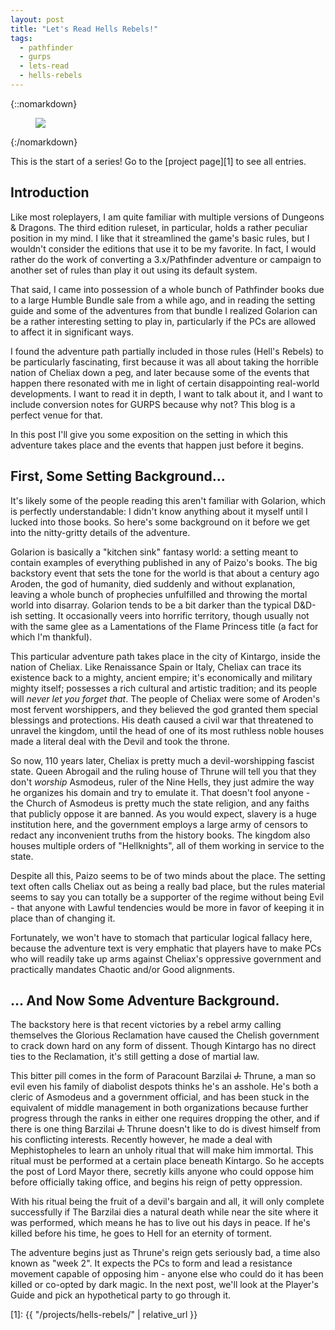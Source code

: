 ```yaml
---
layout: post
title: "Let's Read Hells Rebels!"
tags:
  - pathfinder
  - gurps
  - lets-read
  - hells-rebels
---
```


{::nomarkdown}
<figure class="center">
  <img src="{{ "/assets/350px-Hell's_Rebels_Logo.png" | absolute_url }}"/>
</figure>
{:/nomarkdown}

This is the start of a series! Go to the [project page][1] to see all entries.

## Introduction

Like most roleplayers, I am quite familiar with multiple versions of Dungeons &
Dragons. The third edition ruleset, in particular, holds a rather peculiar
position in my mind. I like that it streamlined the game's basic rules, but I
wouldn't consider the editions that use it to be my favorite. In fact, I would
rather do the work of converting a 3.x/Pathfinder adventure or campaign to
another set of rules than play it out using its default system.

That said, I came into possession of a whole bunch of Pathfinder books due to a
large Humble Bundle sale from a while ago, and in reading the setting guide and
some of the adventures from that bundle I realized Golarion can be a rather
interesting setting to play in, particularly if the PCs are allowed to affect it
in significant ways.

I found the adventure path partially included in those rules (Hell's Rebels) to
be particularly fascinating, first because it was all about taking the horrible
nation of Cheliax down a peg, and later because some of the events that happen
there resonated with me in light of certain disappointing real-world
developments. I want to read it in depth, I want to talk about it, and I want to
include conversion notes for GURPS because why not? This blog is a perfect venue
for that.

In this post I'll give you some exposition on the setting in which this
adventure takes place and the events that happen just before it begins.

## First, Some Setting Background...

It's likely some of the people reading this aren't familiar with Golarion,
which is perfectly understandable: I didn't know anything about it myself until
I lucked into those books. So here's some background on it before we get into
the nitty-gritty details of the adventure.

Golarion is basically a "kitchen sink" fantasy world: a setting meant to contain
examples of everything published in any of Paizo's books. The big backstory
event that sets the tone for the world is that about a century ago Aroden, the
god of humanity, died suddenly and without explanation, leaving a whole bunch of
prophecies unfulfilled and throwing the mortal world into disarray. Golarion
tends to be a bit darker than the typical D&D-ish setting. It occasionally veers
into horrific territory, though usually not with the same glee as a Lamentations
of the Flame Princess title (a fact for which I'm thankful).

This particular adventure path takes place in the city of Kintargo, inside the
nation of Cheliax. Like Renaissance Spain or Italy, Cheliax can trace its
existence back to a mighty, ancient empire; it's economically and military
mighty itself; possesses a rich cultural and artistic tradition; and its people
will _never let you forget that_. The people of Cheliax were some of Aroden's
most fervent worshippers, and they believed the god granted them special
blessings and protections. His death caused a civil war that threatened to
unravel the kingdom, until the head of one of its most ruthless noble houses
made a literal deal with the Devil and took the throne.

So now, 110 years later, Cheliax is pretty much a devil-worshipping fascist
state. Queen Abrogail and the ruling house of Thrune will tell you that they
don't _worship_ Asmodeus, ruler of the Nine Hells, they just admire the way he
organizes his domain and try to emulate it. That doesn't fool anyone - the
Church of Asmodeus is pretty much the state religion, and any faiths that
publicly oppose it are banned. As you would expect, slavery is a huge
institution here, and the government employs a large army of censors to redact
any inconvenient truths from the history books. The kingdom also houses multiple
orders of "Hellknights", all of them working in service to the state.

Despite all this, Paizo seems to be of two minds about the place. The setting
text often calls Cheliax out as being a really bad place, but the rules material
seems to say you can totally be a supporter of the regime without being Evil -
that anyone with Lawful tendencies would be more in favor of keeping it in place
than of changing it.

Fortunately, we won't have to stomach that particular logical fallacy here,
because the adventure text is very emphatic that players have to make PCs who
will readily take up arms against Cheliax's oppressive government and
practically mandates Chaotic and/or Good alignments.

## ... And Now Some Adventure Background.

The backstory here is that recent victories by a rebel army calling themselves
the Glorious Reclamation have caused the Chelish government to crack down hard
on any form of dissent. Though Kintargo has no direct ties to the Reclamation,
it's still getting a dose of martial law.

This bitter pill comes in the form of Paracount Barzilai ~~J.~~ Thrune, a man so
evil even his family of diabolist despots thinks he's an asshole. He's both a
cleric of Asmodeus and a government official, and has been stuck in the
equivalent of middle management in both organizations because further progress
through the ranks in either one requires dropping the other, and if there is one
thing Barzilai ~~J.~~ Thrune doesn't like to do is divest himself from his
conflicting interests. Recently however, he made a deal with Mephistopheles to
learn an unholy ritual that will make him immortal. This ritual must be
performed at a certain place beneath Kintargo. So he accepts the post of Lord
Mayor there, secretly kills anyone who could oppose him before officially taking
office, and begins his reign of petty oppression.

With his ritual being the fruit of a devil's bargain and all, it will only
complete successfully if The Barzilai dies a natural death while near the site
where it was performed, which means he has to live out his days in peace. If
he's killed before his time, he goes to Hell for an eternity of torment.

The adventure begins just as Thrune's reign gets seriously bad, a time also
known as "week 2". It expects the PCs to form and lead a resistance movement
capable of opposing him - anyone else who could do it has been killed or
co-opted by dark magic. In the next post, we'll look at the Player's Guide and
pick an hypothetical party to go through it.

[1]: {{ "/projects/hells-rebels/" | relative_url }}
